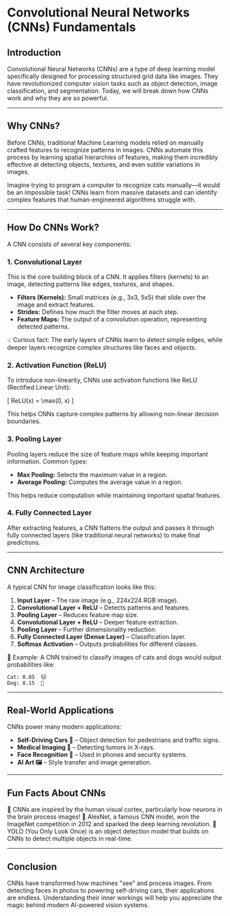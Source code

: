 # Convolutional Neural Networks (CNNs) Fundamentals

## Introduction
Convolutional Neural Networks (CNNs) are a type of deep learning model specifically designed for processing structured grid data like images. They have revolutionized computer vision tasks such as object detection, image classification, and segmentation. Today, we will break down how CNNs work and why they are so powerful.

---

## Why CNNs?
Before CNNs, traditional Machine Learning models relied on manually crafted features to recognize patterns in images. CNNs automate this process by learning spatial hierarchies of features, making them incredibly effective at detecting objects, textures, and even subtle variations in images.

Imagine trying to program a computer to recognize cats manually—it would be an impossible task! CNNs learn from massive datasets and can identify complex features that human-engineered algorithms struggle with.

---

## How Do CNNs Work?
A CNN consists of several key components:

### 1. **Convolutional Layer**
This is the core building block of a CNN. It applies filters (kernels) to an image, detecting patterns like edges, textures, and shapes.

- **Filters (Kernels):** Small matrices (e.g., 3x3, 5x5) that slide over the image and extract features.
- **Strides:** Defines how much the filter moves at each step.
- **Feature Maps:** The output of a convolution operation, representing detected patterns.

💡 Curious fact: The early layers of CNNs learn to detect simple edges, while deeper layers recognize complex structures like faces and objects.

### 2. **Activation Function (ReLU)**
To introduce non-linearity, CNNs use activation functions like ReLU (Rectified Linear Unit):

\[ ReLU(x) = \max(0, x) \]

This helps CNNs capture complex patterns by allowing non-linear decision boundaries.

### 3. **Pooling Layer**
Pooling layers reduce the size of feature maps while keeping important information. Common types:
- **Max Pooling:** Selects the maximum value in a region.
- **Average Pooling:** Computes the average value in a region.

This helps reduce computation while maintaining important spatial features.

### 4. **Fully Connected Layer**
After extracting features, a CNN flattens the output and passes it through fully connected layers (like traditional neural networks) to make final predictions.

---

## CNN Architecture
A typical CNN for image classification looks like this:

1. **Input Layer** – The raw image (e.g., 224x224 RGB image).
2. **Convolutional Layer + ReLU** – Detects patterns and features.
3. **Pooling Layer** – Reduces feature map size.
4. **Convolutional Layer + ReLU** – Deeper feature extraction.
5. **Pooling Layer** – Further dimensionality reduction.
6. **Fully Connected Layer (Dense Layer)** – Classification layer.
7. **Softmax Activation** – Outputs probabilities for different classes.

📌 Example: A CNN trained to classify images of cats and dogs would output probabilities like:
```
Cat: 0.85  🐱
Dog: 0.15  🐶
```

---

## Real-World Applications
CNNs power many modern applications:
- **Self-Driving Cars 🚗** – Object detection for pedestrians and traffic signs.
- **Medical Imaging 🏥** – Detecting tumors in X-rays.
- **Face Recognition 📸** – Used in phones and security systems.
- **AI Art 🖼️** – Style transfer and image generation.

---

## Fun Facts About CNNs
🔹 CNNs are inspired by the human visual cortex, particularly how neurons in the brain process images!
🔹 AlexNet, a famous CNN model, won the ImageNet competition in 2012 and sparked the deep learning revolution.
🔹 YOLO (You Only Look Once) is an object detection model that builds on CNNs to detect multiple objects in real-time.

---

## Conclusion
CNNs have transformed how machines "see" and process images. From detecting faces in photos to powering self-driving cars, their applications are endless. Understanding their inner workings will help you appreciate the magic behind modern AI-powered vision systems.
